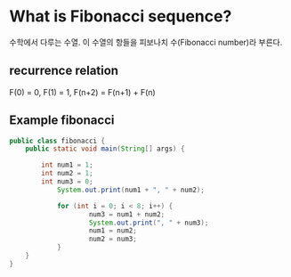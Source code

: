 # What is Fibonacci sequence?
수학에서 다루는 수열. 이 수열의 항들을 피보나치 수(Fibonacci number)라 부른다.

## recurrence relation
F(0) = 0, F(1) = 1, F(n+2) = F(n+1) + F(n)

## Example fibonacci

```java
public class fibonacci {
	public static void main(String[] args) {

		int num1 = 1;
		int num2 = 1;
		int num3 = 0;
	        System.out.print(num1 + ", " + num2);

       		for (int i = 0; i < 8; i++) {
            		num3 = num1 + num2;
            		System.out.print(", " + num3);
            		num1 = num2;
            		num2 = num3;
       		}
	}
}
```
